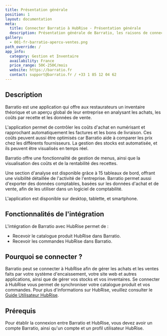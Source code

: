 ```yaml
---
title: Présentation générale
position: 1
layout: documentation
meta:
  title: Connecter Barratio à HubRise - Présentation générale
  description: Présentation générale de Barratio, les raisons de connecter votre caisse à HubRise et liste des fonctionnalités de l'intégration avec HubRise.
gallery:
  - 001-fr-barratio-apercu-ventes.png
path_override: /
app_info:
  category: Gestion et Inventaire
  availability: France
  price_range: 50€-250€/mois
  website: https://barratio.fr
  contact: support@barratio.fr / +33 1 85 12 04 62
---
```


## Description

Barratio est une application qui offre aux restaurateurs un inventaire théorique et un aperçu global de leur entreprise en analysant les achats, les coûts par recette et les données de vente.

L'application permet de contrôler les coûts d'achat en numérisant et rapprochant automatiquement les factures et les bons de livraison. Ces coûts peuvent aussi être optimisés car Barratio aide à comparer les prix chez les différents fournisseurs. La gestion des stocks est automatisée, et ils peuvent être visualisés en temps réel.

Barratio offre une fonctionnalité de gestion de menus, ainsi que la visualisation des coûts et de la rentabilité des recettes.

Une section d'analyse est disponible grâce à 15 tableaux de bord, offrant une visibilité détaillée de l'activité de l'entreprise. Barratio permet aussi d'exporter des données comptables, basées sur les données d'achat et de vente, afin de les utiliser dans un logiciel de comptabilité.

L'application est disponible sur desktop, tablette, et smartphone.

## Fonctionnalités de l'intégration

L'intégration de Barratio avec HubRise permet de :

- Recevoir le catalogue produit HubRise dans Barratio.
- Recevoir les commandes HubRise dans Barratio.

## Pourquoi se connecter ?

Barratio peut se connecter à HubRise afin de gérer les achats et les ventes faits par votre système d'encaissement, votre site web et autres applications, ainsi que de gérer vos stocks et vos inventaires. Se connecter à HubRise vous permet de synchroniser votre catalogue produit et vos commandes. Pour plus d'informations sur HubRise, veuillez consulter le [Guide Utilisateur HubRise](/docs).

## Prérequis

Pour établir la connexion entre Barratio et HubRise, vous devez avoir un compte Barratio, ainsi qu'un compte et un profil utilisateur HubRise.